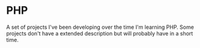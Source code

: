 # PHP
A set of projects I've been developing over the time I'm learning PHP. Some projects don't have a extended description but will probably have in a short time.
